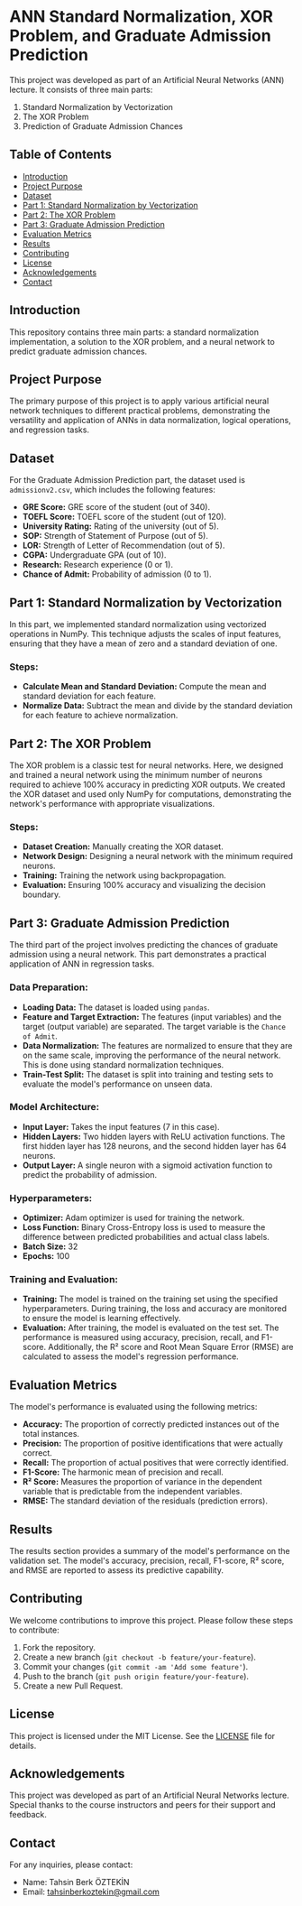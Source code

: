 # ANN Standard Normalization, XOR Problem, and Graduate Admission Prediction

This project was developed as part of an Artificial Neural Networks (ANN) lecture. It consists of three main parts:
1. Standard Normalization by Vectorization
2. The XOR Problem
3. Prediction of Graduate Admission Chances

## Table of Contents
- [Introduction](#introduction)
- [Project Purpose](#project-purpose)
- [Dataset](#dataset)
- [Part 1: Standard Normalization by Vectorization](#part-1-standard-normalization-by-vectorization)
- [Part 2: The XOR Problem](#part-2-the-xor-problem)
- [Part 3: Graduate Admission Prediction](#part-3-graduate-admission-prediction)
- [Evaluation Metrics](#evaluation-metrics)
- [Results](#results)
- [Contributing](#contributing)
- [License](#license)
- [Acknowledgements](#acknowledgements)
- [Contact](#contact)

## Introduction
This repository contains three main parts: a standard normalization implementation, a solution to the XOR problem, and a neural network to predict graduate admission chances.

## Project Purpose
The primary purpose of this project is to apply various artificial neural network techniques to different practical problems, demonstrating the versatility and application of ANNs in data normalization, logical operations, and regression tasks.

## Dataset
For the Graduate Admission Prediction part, the dataset used is `admissionv2.csv`, which includes the following features:
- **GRE Score:** GRE score of the student (out of 340).
- **TOEFL Score:** TOEFL score of the student (out of 120).
- **University Rating:** Rating of the university (out of 5).
- **SOP:** Strength of Statement of Purpose (out of 5).
- **LOR:** Strength of Letter of Recommendation (out of 5).
- **CGPA:** Undergraduate GPA (out of 10).
- **Research:** Research experience (0 or 1).
- **Chance of Admit:** Probability of admission (0 to 1).

## Part 1: Standard Normalization by Vectorization
In this part, we implemented standard normalization using vectorized operations in NumPy. This technique adjusts the scales of input features, ensuring that they have a mean of zero and a standard deviation of one.

### Steps:
- **Calculate Mean and Standard Deviation:** Compute the mean and standard deviation for each feature.
- **Normalize Data:** Subtract the mean and divide by the standard deviation for each feature to achieve normalization.

## Part 2: The XOR Problem
The XOR problem is a classic test for neural networks. Here, we designed and trained a neural network using the minimum number of neurons required to achieve 100% accuracy in predicting XOR outputs. We created the XOR dataset and used only NumPy for computations, demonstrating the network's performance with appropriate visualizations.

### Steps:
- **Dataset Creation:** Manually creating the XOR dataset.
- **Network Design:** Designing a neural network with the minimum required neurons.
- **Training:** Training the network using backpropagation.
- **Evaluation:** Ensuring 100% accuracy and visualizing the decision boundary.

## Part 3: Graduate Admission Prediction
The third part of the project involves predicting the chances of graduate admission using a neural network. This part demonstrates a practical application of ANN in regression tasks.

### Data Preparation:
- **Loading Data:** The dataset is loaded using `pandas`.
- **Feature and Target Extraction:** The features (input variables) and the target (output variable) are separated. The target variable is the `Chance of Admit`.
- **Data Normalization:** The features are normalized to ensure that they are on the same scale, improving the performance of the neural network. This is done using standard normalization techniques.
- **Train-Test Split:** The dataset is split into training and testing sets to evaluate the model's performance on unseen data.

### Model Architecture:
- **Input Layer:** Takes the input features (7 in this case).
- **Hidden Layers:** Two hidden layers with ReLU activation functions. The first hidden layer has 128 neurons, and the second hidden layer has 64 neurons.
- **Output Layer:** A single neuron with a sigmoid activation function to predict the probability of admission.

### Hyperparameters:
- **Optimizer:** Adam optimizer is used for training the network.
- **Loss Function:** Binary Cross-Entropy loss is used to measure the difference between predicted probabilities and actual class labels.
- **Batch Size:** 32
- **Epochs:** 100

### Training and Evaluation:
- **Training:** The model is trained on the training set using the specified hyperparameters. During training, the loss and accuracy are monitored to ensure the model is learning effectively.
- **Evaluation:** After training, the model is evaluated on the test set. The performance is measured using accuracy, precision, recall, and F1-score. Additionally, the R² score and Root Mean Square Error (RMSE) are calculated to assess the model's regression performance.

## Evaluation Metrics
The model's performance is evaluated using the following metrics:
- **Accuracy:** The proportion of correctly predicted instances out of the total instances.
- **Precision:** The proportion of positive identifications that were actually correct.
- **Recall:** The proportion of actual positives that were correctly identified.
- **F1-Score:** The harmonic mean of precision and recall.
- **R² Score:** Measures the proportion of variance in the dependent variable that is predictable from the independent variables.
- **RMSE:** The standard deviation of the residuals (prediction errors).

## Results
The results section provides a summary of the model's performance on the validation set. The model's accuracy, precision, recall, F1-score, R² score, and RMSE are reported to assess its predictive capability.

## Contributing
We welcome contributions to improve this project. Please follow these steps to contribute:
1. Fork the repository.
2. Create a new branch (`git checkout -b feature/your-feature`).
3. Commit your changes (`git commit -am 'Add some feature'`).
4. Push to the branch (`git push origin feature/your-feature`).
5. Create a new Pull Request.

## License
This project is licensed under the MIT License. See the [LICENSE](LICENSE) file for details.

## Acknowledgements
This project was developed as part of an Artificial Neural Networks lecture. Special thanks to the course instructors and peers for their support and feedback.

## Contact
For any inquiries, please contact:
- Name: Tahsin Berk ÖZTEKİN
- Email: tahsinberkoztekin@gmail.com
